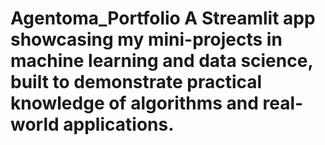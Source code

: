 # Agentoma_Portfolio A Streamlit app showcasing my mini-projects in machine learning and data science, built to demonstrate practical knowledge of algorithms and real-world applications.

